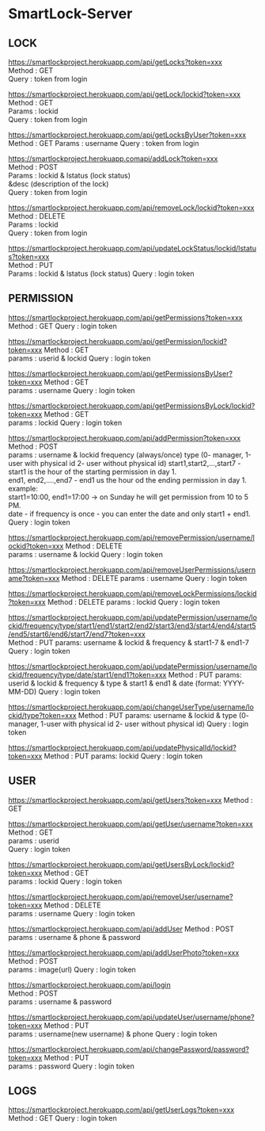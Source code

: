 # SmartLock-Server

## LOCK

https://smartlockproject.herokuapp.com/api/getLocks?token=xxx  
    Method : GET  
    Query : token from login

https://smartlockproject.herokuapp.com/api/getLock/lockid?token=xxx  
    Method : GET  
    Params : lockid  
    Query : token from login  

https://smartlockproject.herokuapp.com/api/getLocksByUser?token=xxx  
    Method : GET
    Params : username
     Query : token from login

https://smartlockproject.herokuapp.comapi/addLock?token=xxx  
    Method : POST  
    Params : lockid & lstatus (lock status)  
            &desc (description of the lock)  
    Query : token from login

https://smartlockproject.herokuapp.com/api/removeLock/lockid?token=xxx  
    Method : DELETE  
    Params : lockid  
    Query : token from login

https://smartlockproject.herokuapp.com/api/updateLockStatus/lockid/lstatus?token=xxx  
   Method : PUT  
   Params : lockid & lstatus (lock status) 
   Query  : login token 


## PERMISSION

https://smartlockproject.herokuapp.com/api/getPermissions?token=xxx 
    Method : GET 
    Query  : login token

https://smartlockproject.herokuapp.com/api/getPermission/lockid?token=xxx 
    Method : GET  
    params : userid & lockid 
    Query  : login token 

https://smartlockproject.herokuapp.com/api/getPermissionsByUser?token=xxx 
    Method : GET   
    params : username 
    Query  : login token 

https://smartlockproject.herokuapp.com/api/getPermissionsByLock/lockid?token=xxx 
    Method : GET   
    params : lockid 
    Query  : login token 


https://smartlockproject.herokuapp.com/api/addPermission?token=xxx 
    Method : POST  
    params : username & lockid 
            frequency (always/once) 
            type (0- manager, 1-user with physical id 2- user without physical id) 
            start1,start2,...,start7 - start1 is the hour of the starting permission in day 1.  
            end1, end2,....,end7 - end1 us the hour od the ending permission in day 1.  
            example:  
            start1=10:00, end1=17:00 -> on Sunday he will get permission from 10 to 5 PM.  
            date - if frequency is once - you can enter the date and only start1 + end1.  
    Query  : login token


https://smartlockproject.herokuapp.com/api/removePermission/username/lockid?token=xxx 
    Method : DELETE  
    params : username & lockid 
    Query  : login token 


https://smartlockproject.herokuapp.com/api/removeUserPermissions/username?token=xxx 
    Method : DELETE 
    params : username 
    Query  : login token 

https://smartlockproject.herokuapp.com/api/removeLockPermissions/lockid?token=xxx 
    Method : DELETE 
    params : lockid 
    Query  : login token 

https://smartlockproject.herokuapp.com/api/updatePermission/username/lockid/frequency/type/start1/end1/start2/end2/start3/end3/start4/end4/start5/end5/start6/end6/start7/end7?token=xxx  
    Method : PUT
    params: username & lockid & frequency & start1-7 & end1-7
    Query  : login token

https://smartlockproject.herokuapp.com/api/updatePermission/username/lockid/frequency/type/date/start1/end1?token=xxx
    Method : PUT
    params: userid & lockid & frequency & type & start1 & end1
            & date (format: YYYY-MM-DD)
    Query  : login token

https://smartlockproject.herokuapp.com/api/changeUserType/username/lockid/type?token=xxx 
    Method : PUT 
    params: username & lockid & 
            type (0- manager, 1-user with physical id 2- user without physical id) 
    Query  : login token 

https://smartlockproject.herokuapp.com/api/updatePhysicalId/lockid?token=xxx 
    Method : PUT 
    params:  lockid 
    Query  : login token 

## USER

https://smartlockproject.herokuapp.com/api/getUsers?token=xxx 
    Method : GET  

https://smartlockproject.herokuapp.com/api/getUser/username?token=xxx 
    Method : GET  
    params : userid  
    Query  : login token 

https://smartlockproject.herokuapp.com/api/getUsersByLock/lockid?token=xxx 
    Method : GET  
    params : lockid 
    Query  : login token 

https://smartlockproject.herokuapp.com/api/removeUser/username?token=xxx 
    Method : DELETE  
    params : username 
    Query  : login token 

https://smartlockproject.herokuapp.com/api/addUser 
    Method : POST  
    params : username & phone & password  

https://smartlockproject.herokuapp.com/api/addUserPhoto?token=xxx
    Method : POST   
    params : image(url) 
    Query  : login token 

https://smartlockproject.herokuapp.com/api/login  
    Method : POST   
    params : username & password   

https://smartlockproject.herokuapp.com/api/updateUser/username/phone?token=xxx 
    Method : PUT   
    params : username(new username) & phone 
    Query  : login token 

https://smartlockproject.herokuapp.com/api/changePassword/password?token=xxx 
    Method : PUT   
    params : password 
    Query  : login token 


## LOGS
https://smartlockproject.herokuapp.com/api/getUserLogs?token=xxx 
    Method : GET 
    Query  : login token 
